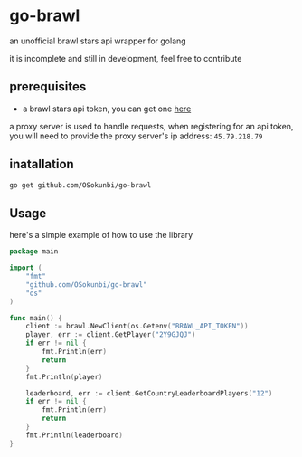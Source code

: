 # go-brawl

an unofficial brawl stars api wrapper for golang

it is incomplete and still in development, feel free to contribute

## prerequisites

- a brawl stars api token, you can get one [here](https://developer.brawlstars.com/#/)

a proxy server is used to handle requests, when registering for an api token, you will need to provide the proxy server's ip address:
`45.79.218.79`

## inatallation

```bash
go get github.com/OSokunbi/go-brawl
```

## Usage

here's a simple example of how to use the library

```go
package main

import (
	"fmt"
	"github.com/OSokunbi/go-brawl"
	"os"
)

func main() {
	client := brawl.NewClient(os.Getenv("BRAWL_API_TOKEN"))
	player, err := client.GetPlayer("2Y9GJQJ")
	if err != nil {
		fmt.Println(err)
		return
	}
	fmt.Println(player)

	leaderboard, err := client.GetCountryLeaderboardPlayers("12")
	if err != nil {
		fmt.Println(err)
		return
	}
	fmt.Println(leaderboard)
}
```

